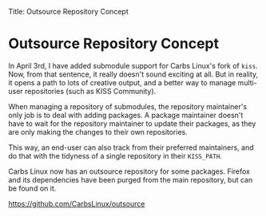 Title: Outsource Repository Concept

Outsource Repository Concept
============================

In April 3rd, I have added submodule support for Carbs
Linux's fork of `kiss`. Now, from that sentence, it really
doesn't sound exciting at all. But in reality, it opens a
path to lots of creative output, and a better way to manage
multi-user repositories (such as KISS Community).

When managing a repository of submodules, the repository
maintainer's only job is to deal with adding packages.
A package maintainer doesn't have to wait for the repository
maintainer to update their packages, as they are only making
the changes to their own repositories.

This way, an end-user can also track from their preferred
maintainers, and do that with the tidyness of a single repository
in their `KISS_PATH`.

Carbs Linux now has an outsource repository for some packages.
Firefox and its dependencies have been purged from the main repository,
but can be found on it.

<https://github.com/CarbsLinux/outsource>

